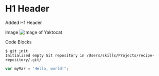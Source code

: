 # H1 Header
Added H1 Header

Image
![Image of Yaktocat](https://octodex.github.com/images/yaktocat.png)

Code Blocks
```
$ git init
Initialized empty Git repository in /Users/skills/Projects/recipe-repository/.git/
```

``` javascript
var myVar = "Hello, world!";
```
